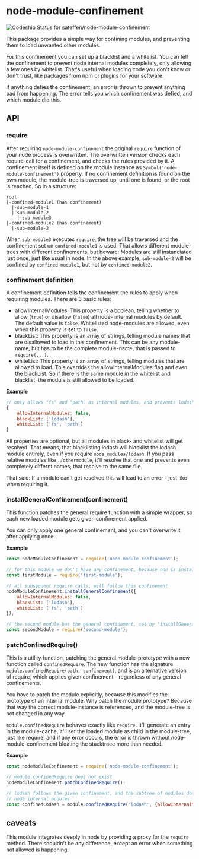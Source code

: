 # node-module-confinement

![Codeship Status for sateffen/node-module-confinement](https://app.codeship.com/projects/1cddd2b0-9582-0136-366d-3e732d40e2ee/status?branch=master)

This package provides a simple way for confining modules, and preventing them to load unwanted other modules.

For this confinement you can set up a blacklist and a whitelist. You can tell the confinement to prevent node
internal modules completely, only allowing a few ones by whitelist. That's useful when loading code you don't
know or don't trust, like packages from npm or plugins for your software.

If anything defies the confinement, an error is thrown to prevent anything bad from happening. The error tells
you which confinement was defied, and which module did this.

## API

### require

After requiring `node-module-confinement` the original `require` function of your node process is overwritten.
The overwritten version checks each require-call for a confinement, and checks the rules provided by it.
A confinement itself is defined on the module instance as `Symbol('node-module-confinement')` property. If
no confinement definition is found on the own module, the module-tree is traversed up, until one is found, or
the root is reached. So in a structure:

```
root
|-confined-module1 (has confinement)
  |-sub-module-1
  |-sub-module-2
    |-sub-module3
|-confined-module2 (has confinement)
  |-sub-module-2
```

When `sub-module3` executes `require`, the tree will be traversed and the confinement set on `confined-module1` is
used. That allows different module-trees with different confinements, but beware: Modules are still instanciated
just once, just like usual in node. In the above example, `sub-module-2` will be confined by `confined-module1`, but
not by `confined-module2`.

### confinement definition

A confinement definition tells the confinement the rules to apply when requiring modules. There are 3 basic rules:

* allowInternalModules: This property is a boolean, telling whether to allow (`true`) or disallow (`false`) all node-
internal modules by default. The default value is `false`. Whitelisted node-modules are allowed, even when this property
is set to `false`.
* blackList: This property is an array of strings, telling module names that are disallowed to load in this confinement.
This can be any module-name, but has to be the complete module-name, that is passed to `require(...)`.
* whiteList: This property is an array of strings, telling modules that are allowed to load. This overrides the allowInternalModules
flag and even the blackList. So if there is the same module in the whitelist and blacklist, the module is still allowed
to be loaded.

**Example**

```js
// only allows "fs" and "path" as internal modules, and prevents lodash from being loaded
{
    allowInternalModules: false,
    blackList: ['lodash'],
    whiteList: ['fs', 'path']
}
```
All properties are optional, but all modules in black- and whitelist will get resolved. That means, that blacklisting
lodash will blacklist the lodash module entirely, even if you require `node_modules/lodash`. If you pass relative modules
like `./othermodule`, it'll resolve that one and prevents even completely differnt names, that resolve to the same file.

That said: If a module can't get resolved this will lead to an error - just like when requiring it.

### installGeneralConfinement(confinement)

This function patches the general require function with a simple wrapper, so each new loaded module gets given 
confinement applied.

You can only apply one general confinement, and you can't overwrite it after applying once.

**Example**

```js
const nodeModuleConfinement = require('node-module-confinement');

// for this module we don't have any confinement, because non is installed
const firstModule = require('first-module');

// all subsequent require calls, will follow this confinement
nodeModuleConfinement.installGeneralConfinement({
    allowInternalModules: false,
    blackList: ['lodash'],
    whiteList: ['fs', 'path']
});

// the second module has the general confinement, set by "installGeneralConfinement"
const secondModule = require('second-module');
```

### patchConfinedRequire()

This is a utility function, patching the general module-prototype with a new function called `confinedRequire`.
The new function has the signature `module.confinedRequire(path, confinement)`, and is an alternative version
of require, which applies given confinement - regardless of any general confinements.

You have to patch the module explicitly, because this modifies the prototype of an internal module. Why patch
the module prototype? Because that way the correct module-instance is referenced, and the module-tree is not
changed in any way.

`module.confinedRequire` behaves exactly like `require`. It'll generate an entry in the module-cache, it'll set
the loaded module as child in the module-tree, just like require, and if any error occurs, the error is thrown
without node-module-confinement bloating the stacktrace more than needed.

**Example**

```js
const nodeModuleConfinement = require('node-module-confinement');

// module.confinedRequire does not exist
nodeModuleConfinement.patchConfinedRequire();

// lodash follows the given confinement, and the subtree of modules doesn't have access to any
// node internal modules
const confinedLodash = module.confinedRequire('lodash', {allowInternalModules: false});
```

## caveats

This module integrates deeply in node by providing a proxy for the `require` method. There shouldn't be any
difference, except an error when something not allowed is happening.